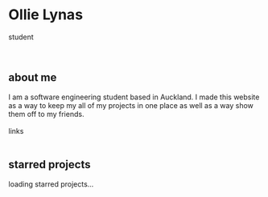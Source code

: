 <style>
h2 {
    font-size: 1.5em;
}
</style>
# Ollie Lynas
student

<br>

<div class="info-box">
<h2>about me</h2>
I am a software engineering student based in Auckland. I made this website as a way to keep my all of my projects in one place as well as a way show them off to my friends. 
<br>
<br>
<a id = "md_files/about me/links.md" class="link" onclick = "window.load_md(this.id);">links</a>
</div>
<br>
<div class="info-box">
<h2> starred projects</h2>
loading starred projects...
</div>



<!-- LAST EDITED 1700194053 LAST EDITED-->